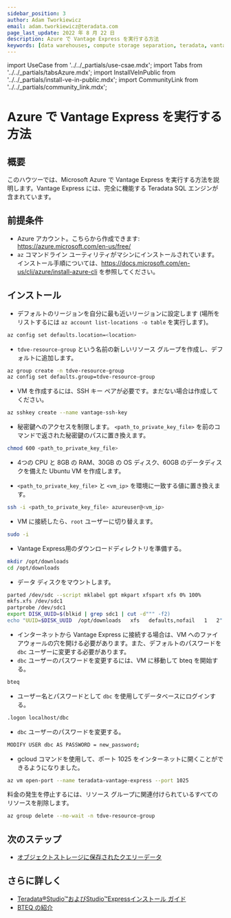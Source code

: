 ```yaml
---
sidebar_position: 3
author: Adam Tworkiewicz
email: adam.tworkiewicz@teradata.com
page_last_update: 2022 年 8 月 22 日
description: Azure で Vantage Express を実行する方法
keywords: [data warehouses, compute storage separation, teradata, vantage, cloud data platform, object storage, business intelligence, enterprise analytics]
---
```


import UseCase from '../../_partials/use-csae.mdx';
import Tabs from '../../_partials/tabsAzure.mdx';
import InstallVeInPublic from '../../_partials/install-ve-in-public.mdx';
import CommunityLink from '../../_partials/community_link.mdx';

# Azure で Vantage Express を実行する方法

<UseCase />

## 概要

このハウツーでは、Microsoft Azure で Vantage Express を実行する方法を説明します。Vantage Express には、完全に機能する Teradata SQL エンジンが含まれています。

## 前提条件

* Azure アカウント。こちらから作成できます: https://azure.microsoft.com/en-us/free/
* `az` コマンドライン ユーティリティがマシンにインストールされています。インストール手順については、https://docs.microsoft.com/en-us/cli/azure/install-azure-cli を参照してください。

## インストール

* デフォルトのリージョンを自分に最も近いリージョンに設定します (場所をリストするには  `az account list-locations -o table` を実行します)。

```bash
az config set defaults.location=<location>
```

*  `tdve-resource-group` という名前の新しいリソース グループを作成し、デフォルトに追加します。
````bash
az group create -n tdve-resource-group
az config set defaults.group=tdve-resource-group
````

* VM を作成するには、SSH キー ペアが必要です。まだない場合は作成してください。
````bash
az sshkey create --name vantage-ssh-key
````

* 秘密鍵へのアクセスを制限します。 `<path_to_private_key_file>` を前のコマンドで返された秘密鍵のパスに置き換えます。
````bash
chmod 600 <path_to_private_key_file>
````

* 4つの CPU と 8GB の RAM、30GB の OS ディスク、60GB のデータディスクを備えた Ubuntu VM を作成します。

<Tabs />

*  `<path_to_private_key_file>` と `<vm_ip>` を環境に一致する値に置き換えます。
```bash
ssh -i <path_to_private_key_file> azureuser@<vm_ip>
```

* VM に接続したら、`root`  ユーザーに切り替えます。
```bash
sudo -i
```

* Vantage Express用のダウンロードディレクトリを準備する。
```bash
mkdir /opt/downloads
cd /opt/downloads
```

* データ ディスクをマウントします。
```bash
parted /dev/sdc --script mklabel gpt mkpart xfspart xfs 0% 100%
mkfs.xfs /dev/sdc1
partprobe /dev/sdc1
export DISK_UUID=$(blkid | grep sdc1 | cut -d""" -f2)
echo "UUID=$DISK_UUID  /opt/downloads   xfs   defaults,nofail   1   2" >> /etc/fstab
```

<InstallVeInPublic />

* インターネットから Vantage Express に接続する場合は、VM へのファイアウォールの穴を開ける必要があります。また、デフォルトのパスワードを `dbc` ユーザーに変更する必要があります。
*  `dbc` ユーザーのパスワードを変更するには、VM に移動して bteq を開始する。
```bash
bteq
```

* ユーザー名とパスワードとして `dbc` を使用してデータベースにログインする。
```bash
.logon localhost/dbc
```

*  `dbc` ユーザーのパスワードを変更する。
```bash
MODIFY USER dbc AS PASSWORD = new_password;
```

* gcloud コマンドを使用して、ポート 1025 をインターネットに開くことができるようになりました。
```bash
az vm open-port --name teradata-vantage-express --port 1025
```

料金の発生を停止するには、リソース グループに関連付けられているすべてのリソースを削除します。
```bash
az group delete --no-wait -n tdve-resource-group
```

## 次のステップ
* [オブジェクトストレージに保存されたクエリーデータ](../../manage-data/nos.md)

## さらに詳しく
* [Teradata®Studio™およびStudio™Expressインストール ガイド](https://docs.teradata.com/r/Teradata-StudioTM-and-StudioTM-Express-Installation-Guide-17.20)
* [BTEQ の紹介](https://docs.teradata.com/r/jmAxXLdiDu6NiyjT6hhk7g/root)

<CommunityLink/>
